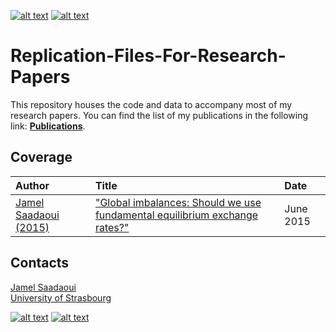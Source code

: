 [![alt text][1.1]][1]
[![alt text][2.1]][2]

# Replication-Files-For-Research-Papers
 This repository houses the code and data to accompany most of my research papers. You can find the list of my publications in the following link: [**Publications**](https://www.jamelsaadaoui.com/publications/complete-list/).
 
 ## Coverage
|Author|Title|Date|
|:----|:----|:----|
|[Jamel Saadaoui (2015)](https://github.com/JamelSaadaoui/ResearchPapers/tree/main/Saadaoui%202015)|["Global imbalances: Should we use fundamental equilibrium exchange rates?"](https://www.sciencedirect.com/science/article/abs/pii/S0264999315000243)|June 2015|

<!-- Please don't remove this: Grab your social icons from https://github.com/carlsednaoui/gitsocial -->

<!-- display the social media buttons in your README -->

## Contacts
[Jamel Saadaoui](mailto:jamelsaadaoui@gmail.com)  
[University of Strasbourg](https://www.jamelsaadaoui.com/)

[![alt text][1.1]][1]
[![alt text][2.1]][2]


<!-- links to social media icons -->
<!-- no need to change these -->

<!-- icons with padding -->

[1.1]: https://cdn.aptech.com/www/uploads/2019/02/li.png
[2.1]: https://cdn.aptech.com/www/uploads/2019/02/gh.png


<!-- links to your social media accounts -->
<!-- update these accordingly -->

[1]: https://www.linkedin.com/in/jamel-saadaoui-7979461a5/
[2]: https://github.com/JamelSaadaoui

<!-- Please don't remove this: Grab your social icons from https://github.com/carlsednaoui/gitsocial -->
